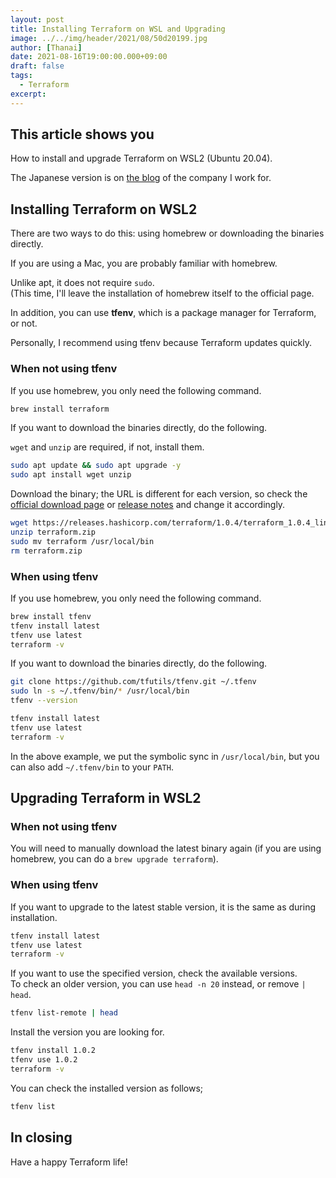 ```yaml
---
layout: post
title: Installing Terraform on WSL and Upgrading
image: ../../img/header/2021/08/50d20199.jpg
author: [Thanai]
date: 2021-08-16T19:00:00.000+09:00
draft: false
tags:
  - Terraform
excerpt:
---
```


## This article shows you

How to install and upgrade Terraform on WSL2 (Ubuntu 20.04).

The Japanese version is on [the blog][0] of the company I work for.

[0]: https://techblog.ap-com.co.jp/entry/2021/08/17/061558

## Installing Terraform on WSL2

There are two ways to do this: using homebrew or downloading the binaries directly.

If you are using a Mac, you are probably familiar with homebrew.

Unlike apt, it does not require `sudo`.  
(This time, I'll leave the installation of homebrew itself to the official page.

In addition, you can use **tfenv**, which is a package manager for Terraform, or not.

Personally, I recommend using tfenv because Terraform updates quickly.

### When not using tfenv

If you use homebrew, you only need the following command.

```sh
brew install terraform
```

If you want to download the binaries directly, do the following.

`wget` and `unzip` are required, if not, install them.

```sh
sudo apt update && sudo apt upgrade -y
sudo apt install wget unzip
```

Download the binary; the URL is different for each version, so check the [official download page][1] or [release notes][2] and change it accordingly.

[1]: https://www.terraform.io/downloads.html
[2]: https://github.com/hashicorp/terraform/releases

```sh
wget https://releases.hashicorp.com/terraform/1.0.4/terraform_1.0.4_linux_amd64.zip -O terraform.zip
unzip terraform.zip
sudo mv terraform /usr/local/bin
rm terraform.zip
```

### When using tfenv

If you use homebrew, you only need the following command.

```sh
brew install tfenv
tfenv install latest
tfenv use latest
terraform -v
```

If you want to download the binaries directly, do the following.

```sh
git clone https://github.com/tfutils/tfenv.git ~/.tfenv
sudo ln -s ~/.tfenv/bin/* /usr/local/bin
tfenv --version

tfenv install latest
tfenv use latest
terraform -v
```

In the above example, we put the symbolic sync in `/usr/local/bin`, but you can also add `~/.tfenv/bin` to your `PATH`.

## Upgrading Terraform in WSL2

### When not using tfenv

You will need to manually download the latest binary again (if you are using homebrew, you can do a `brew upgrade terraform`).

### When using tfenv

If you want to upgrade to the latest stable version, it is the same as during installation.

```sh
tfenv install latest
tfenv use latest
terraform -v
```

If you want to use the specified version, check the available versions.  
To check an older version, you can use `head -n 20` instead, or remove `| head`.

```sh
tfenv list-remote | head
```

Install the version you are looking for.

```sh
tfenv install 1.0.2
tfenv use 1.0.2
terraform -v
```

You can check the installed version as follows;

```sh
tfenv list
```

## In closing

Have a happy Terraform life!
